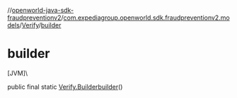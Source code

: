//[openworld-java-sdk-fraudpreventionv2](../../../index.md)/[com.expediagroup.openworld.sdk.fraudpreventionv2.models](../index.md)/[Verify](index.md)/[builder](builder.md)

# builder

[JVM]\

public final static [Verify.Builder](-builder/index.md)[builder](builder.md)()
